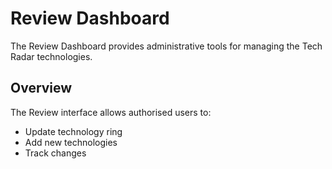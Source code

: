 # Review Dashboard

The Review Dashboard provides administrative tools for managing the Tech Radar technologies.

## Overview

The Review interface allows authorised users to:
- Update technology ring
- Add new technologies
- Track changes

